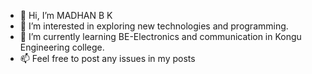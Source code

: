 - 👋 Hi, I’m MADHAN B K
- 👀 I’m interested in  exploring new technologies and programming.
- 🌱 I’m currently learning BE-Electronics and communication in Kongu Engineering college.
- 📫 Feel free to post any issues in my posts

